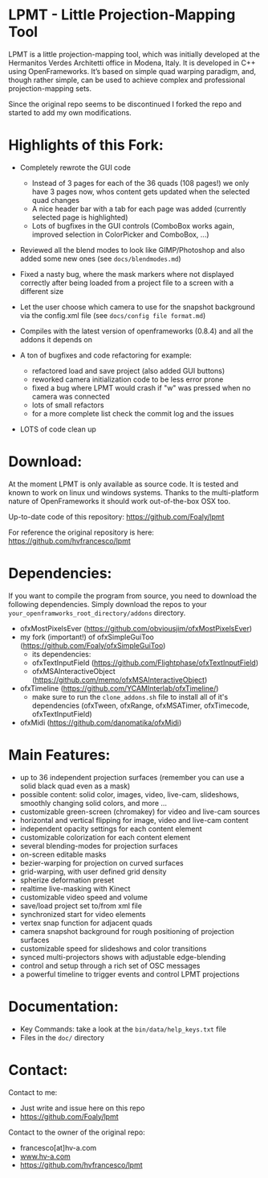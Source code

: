 LPMT - Little Projection-Mapping Tool
=====================================

LPMT is a little projection-mapping tool, which was initially developed at the Hermanitos Verdes Architetti office in Modena, Italy. 
It is developed in C++ using OpenFrameworks. 
It’s based on simple quad warping paradigm, and, though rather simple, can
be used to achieve complex and professional projection-mapping sets.

Since the original repo seems to be discontinued I forked the repo and started to add my own modifications.


Highlights of this Fork:
========================

 * Completely rewrote the GUI code
   * Instead of 3 pages for each of the 36 quads (108 pages!) we only have 3 pages now, whos content gets updated when the selected quad changes
   * A nice header bar with a tab for each page was added (currently selected page is highlighted)
   * Lots of bugfixes in the GUI controls (ComboBox works again, improved selection in ColorPicker and ComboBox, ...)
 * Reviewed all the blend modes to look like GIMP/Photoshop and also added some new ones (see `docs/blendmodes.md`)
 * Fixed a nasty bug, where the mask markers where not displayed correctly after being loaded from a project file to a screen with a different size
 * Let the user choose which camera to use for the snapshot background via the config.xml file (see `docs/config file format.md`)
 * Compiles  with the latest version of openframeworks (0.8.4) and all the addons it depends on

 * A ton of bugfixes and code refactoring for example:
   * refactored load and save project (also added GUI buttons)
   * reworked camera initialization code to be less error prone
   * fixed a bug where LPMT would crash if "w" was pressed when no camera was connected
   * lots of small refactors
   * for a more complete list check the commit log and the issues

 * LOTS of code clean up 


Download:
=========

At the moment LPMT is only available as source code. It is tested and known to work on linux und windows systems. 
Thanks to the multi-platform nature of OpenFrameworks it should work out-of-the-box OSX too.

Up-to-date code of this repository:
https://github.com/Foaly/lpmt

For reference the original repository is here:
https://github.com/hvfrancesco/lpmt


Dependencies:
=============
If you want to compile the program from source, you need to download the following dependencies. Simply download the repos to your `your_openframworks_root_directory/addons` directory.
 * ofxMostPixelsEver (https://github.com/obviousjim/ofxMostPixelsEver)
 * my fork (important!) of ofxSimpleGuiToo (https://github.com/Foaly/ofxSimpleGuiToo)
   * its dependencies:
   * ofxTextInputField (https://github.com/Flightphase/ofxTextInputField)
   * ofxMSAInteractiveObject (https://github.com/memo/ofxMSAInteractiveObject)
 * ofxTimeline (https://github.com/YCAMInterlab/ofxTimeline/)
   * make sure to run the `clone_addons.sh` file to install all of it's dependencies (ofxTween, ofxRange, ofxMSATimer, ofxTimecode, ofxTextInputField)
 * ofxMidi (https://github.com/danomatika/ofxMidi) 


Main Features:
==============

* up to 36 independent projection surfaces (remember you can use a solid black quad even as a mask)
* possible content: solid color, images, video, live-cam, slideshows, smoothly changing solid colors, and more …
* customizable green-screen (chromakey) for video and live-cam sources
* horizontal and vertical flipping for image, video and live-cam content
* independent opacity settings for each content element
* customizable colorization for each content element
* several blending-modes for projection surfaces
* on-screen editable masks
* bezier-warping for projection on curved surfaces
* grid-warping, with user defined grid density
* spherize deformation preset
* realtime live-masking with Kinect
* customizable video speed and volume
* save/load project set to/from xml file
* synchronized start for video elements
* vertex snap function for adjacent quads
* camera snapshot background for rough positioning of projection surfaces
* customizable speed for slideshows and color transitions
* synced multi-projectors shows with adjustable edge-blending
* control and setup through a rich set of OSC messages
* a powerful timeline to trigger events and control LPMT projections


Documentation:
==============

* Key Commands: take a look at the `bin/data/help_keys.txt` file
* Files in the `doc/` directory


Contact:
========

Contact to me:
 * Just write and issue here on this repo
 * https://github.com/Foaly/lpmt

Contact to the owner of the original repo:
 * francesco[at]hv-a.com
 * www.hv-a.com
 * https://github.com/hvfrancesco/lpmt
